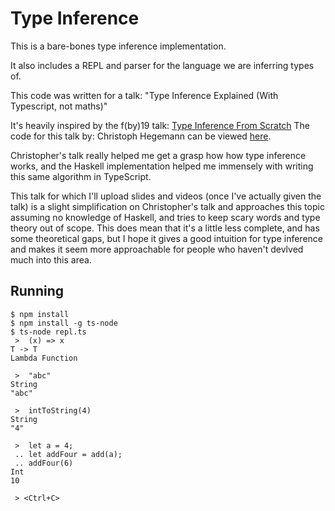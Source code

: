 # Type Inference

This is a bare-bones type inference implementation.

It also includes a REPL and parser for the language we are inferring types of.

This code was written for a talk: "Type Inference Explained (With Typescript, not maths)"

It's heavily inspired by the f(by)19 talk: [Type Inference From Scratch](https://www.youtube.com/watch?v=ytPAlhnAKro)
The code for this talk by: Christoph Hegemann can be viewed [here](https://github.com/kritzcreek/fby19/tree/master).

Christopher's talk really helped me get a grasp how how type inference works, and the Haskell implementation helped me immensely with writing this same algorithm in TypeScript.

This talk for which I'll upload slides and videos (once I've actually given the talk) is a slight simplification on Christopher's talk and approaches this topic assuming no knowledge of Haskell, and tries to keep scary words and type theory out of scope. This does mean that it's a little less complete, and has some theoretical gaps, but I hope it gives a good intuition for type inference and makes it seem more approachable for people who haven't devlved much into this area.


## Running

```
$ npm install
$ npm install -g ts-node
$ ts-node repl.ts
 >  (x) => x
T -> T
Lambda Function

 >  "abc"
String
"abc"

 >  intToString(4)
String
"4"

 >  let a = 4;
 .. let addFour = add(a);
 .. addFour(6)
Int
10

 > <Ctrl+C>
```